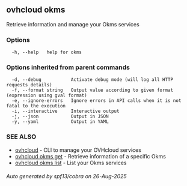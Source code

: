 ## ovhcloud okms

Retrieve information and manage your Okms services

### Options

```
  -h, --help   help for okms
```

### Options inherited from parent commands

```
  -d, --debug           Activate debug mode (will log all HTTP requests details)
  -f, --format string   Output value according to given format (expression using gval format)
  -e, --ignore-errors   Ignore errors in API calls when it is not fatal to the execution
  -i, --interactive     Interactive output
  -j, --json            Output in JSON
  -y, --yaml            Output in YAML
```

### SEE ALSO

* [ovhcloud](ovhcloud.md)	 - CLI to manage your OVHcloud services
* [ovhcloud okms get](ovhcloud_okms_get.md)	 - Retrieve information of a specific Okms
* [ovhcloud okms list](ovhcloud_okms_list.md)	 - List your Okms services

###### Auto generated by spf13/cobra on 26-Aug-2025
